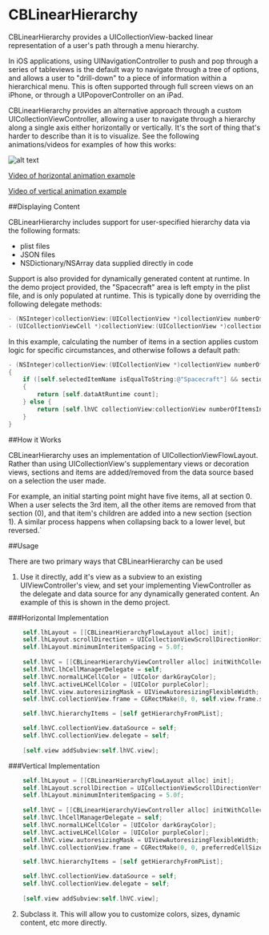 CBLinearHierarchy
=================

CBLinearHierarchy provides a UICollectionView-backed linear representation of a user's path through a menu hierarchy.  

In iOS applications, using UINavigationController to push and pop through a series of tableviews is the default way to navigate through a tree of options, and allows a user to "drill-down" to a piece of information within a hierarchical menu.  This is often supported through full screen views on an iPhone, or through a UIPopoverController on an iPad.

CBLinearHierarchy provides an alternative approach through a custom UICollectionViewController, allowing a user to navigate through a hierarchy along a single axis either horizontally or vertically.  It's the sort of thing that's harder to describe than it is to visualize. See the following animations/videos for examples of how this works:

![alt text](https://dl.dropboxusercontent.com/u/19417682/horizontalLinearHierarchy.gif "Horizontal Linear Hierarchy Animation")

[Video of horizontal animation example](https://dl.dropboxusercontent.com/u/19417682/horizontalHierarchy2.mov)

[Video of vertical animation example](https://dl.dropboxusercontent.com/u/19417682/verticalHierarchy2.mov)

##Displaying Content

CBLinearHierarchy includes support for user-specified hierarchy data via the following formats:  

* plist files  
* JSON files  
* NSDictionary/NSArray data supplied directly in code  

Support is also provided for dynamically generated content at runtime.  In the demo project provided, the "Spacecraft" area is left empty in the plist file, and is only populated at runtime.  This is typically done by overriding the following delegate methods:

```objective-c
- (NSInteger)collectionView:(UICollectionView *)collectionView numberOfItemsInSection:(NSInteger)section
- (UICollectionViewCell *)collectionView:(UICollectionView *)collectionView cellForItemAtIndexPath:(NSIndexPath *)indexPath
```

In this example, calculating the number of items in a section applies custom logic for specific circumstances, and otherwise follows a default path:

```objective-c
- (NSInteger)collectionView:(UICollectionView *)collectionView numberOfItemsInSection:(NSInteger)section
{
    if ([self.selectedItemName isEqualToString:@"Spacecraft"] && section == 1)
    {
        return [self.dataAtRuntime count];
    } else {
        return [self.lhVC collectionView:collectionView numberOfItemsInSection:section];
    }
}
```

##How it Works

CBLinearHierarchy uses an implementation of UICollectionViewFlowLayout. Rather than using UICollectionView's supplementary views or decoration views, sections and items are added/removed from the data source based on a selection the user made.  

For example, an initial starting point might have five items, all at section 0.  When a user selects the 3rd item, all the other items are removed from that section (0), and that item's children are added into a new section (section 1). A similar process happens when collapsing back to a lower level, but reversed.`

##Usage

There are two primary ways that CBLinearHierarchy can be used

1) Use it directly, add it's view as a subview to an existing UIViewController's view, and set your implementing ViewController as the delegate and data source for any dynamically generated content.  An example of this is shown in the demo project.

###Horizontal Implementation

```objective-c
    self.lhLayout = [[CBLinearHierarchyFlowLayout alloc] init];
    self.lhLayout.scrollDirection = UICollectionViewScrollDirectionHorizontal;
    self.lhLayout.minimumInteritemSpacing = 5.0f;
    
    self.lhVC = [[CBLinearHierarchyViewController alloc] initWithCollectionViewLayout:self.lhLayout];
    self.lhVC.lhCellManagerDelegate = self;
    self.lhVC.normalLHCellColor = [UIColor darkGrayColor];
    self.lhVC.activeLHCellColor = [UIColor purpleColor];
    self.lhVC.view.autoresizingMask = UIViewAutoresizingFlexibleWidth;
    self.lhVC.collectionView.frame = CGRectMake(0, 0, self.view.frame.size.width, preferredCellSize.height);

    self.lhVC.hierarchyItems = [self getHierarchyFromPList];

    self.lhVC.collectionView.dataSource = self;
    self.lhVC.collectionView.delegate = self;
    
    [self.view addSubview:self.lhVC.view];
```

###Vertical Implementation

```objective-c
    self.lhLayout = [[CBLinearHierarchyFlowLayout alloc] init];
    self.lhLayout.scrollDirection = UICollectionViewScrollDirectionVertical;
    self.lhLayout.minimumInteritemSpacing = 5.0f;
    
    self.lhVC = [[CBLinearHierarchyViewController alloc] initWithCollectionViewLayout:self.lhLayout];
    self.lhVC.lhCellManagerDelegate = self;
    self.lhVC.normalLHCellColor = [UIColor darkGrayColor];
    self.lhVC.activeLHCellColor = [UIColor purpleColor];
    self.lhVC.view.autoresizingMask = UIViewAutoresizingFlexibleWidth;
    self.lhVC.collectionView.frame = CGRectMake(0, 0, preferredCellSize.width, self.view.frame.size.height);

    self.lhVC.hierarchyItems = [self getHierarchyFromPList];

    self.lhVC.collectionView.dataSource = self;
    self.lhVC.collectionView.delegate = self;
    
    [self.view addSubview:self.lhVC.view];
```

2) Subclass it.  This will allow you to customize colors, sizes, dynamic content, etc more directly.

